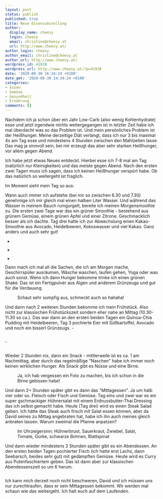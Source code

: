 ```yaml
---
layout: post
status: publish
published: true
title: Neue Essensumstellung
author:
  display_name: cheesy
  login: cheesy
  email: christine@cheesy.at
  url: http://www.cheesy.at/
author_login: cheesy
author_email: christine@cheesy.at
author_url: http://www.cheesy.at/
wordpress_id: 41938
wordpress_url: http://www.cheesy.at/?p=41938
date: '2020-08-30 16:34:24 +0100'
date_gmt: '2020-08-30 14:34:24 +0100'
categories:
- Essen
- Gemüse
- Gesundheit
- Ernährung
comments: []
---
```

<!-- wp:paragraph -->
Nachdem ich ja schon über ein Jahr Low-Carb (also wenig Kohlenhydrate) esse und jetzt irgendwie nichts weitergegangen ist in letzter Zeit habe ich mal überdacht was so das Problem ist. Und mein persönliches Problem ist der Heißhunger. Meine derzeitige Diät verlangt, dass ich nur 3 bis maximal 4x am Tag esse und mindestens 4 Stunden zwischen den Mahlzeiten lasse. Das mag ja sinnvoll sein, bei mir erzeugt das aber sehr starken Heißhunger, vor allem gegen Abend.
<!-- /wp:paragraph -->
<!-- wp:paragraph -->
Ich habe jetzt etwas Neues entdeckt. Hierbei esse ich 7-8 mal am Tag (natürlich nur Kleinigkeiten) und das meiste gegen Abend. Nach den ersten zwei Tagen muss ich sagen, dass ich keinen Heißhunger verspürt habe. Ob das natürlich so weitergeht ist fraglich.
<!-- /wp:paragraph -->
<!-- wp:paragraph -->
Im Moment sieht mein Tag so aus:
<!-- /wp:paragraph -->
<!-- wp:paragraph -->
Wann auch immer ich aufstehe (bei mir so zwischen 6.30 und 7.30) genehmige ich mir gleich mal einen halben Liter Wasser. Und während das Wasser in meinem Bauch rumgurgelt, bereite ich meinen Morgensmoothie zu. Die ersten zwei Tage war das ein grüner Smoothie - bestehend aus grünem Gemüse, einem grünen Apfel und einer Zitrone. Geschmacklich besser als ich dachte. Tag drei hatte ich zur Abwechslung einen Kakao-Smoothie aus Avocado, Heidelbeeren, Kokoswasser und viel Kakao. Ganz anders und auch sehr gut!
<!-- /wp:paragraph -->
<!-- wp:paragraph -->
<!-- /wp:paragraph -->
<!-- wp:paragraph -->
<!-- /wp:paragraph -->
<!-- wp:gallery {"ids":[41925,41932,41934]} -->
- <figure><img src="{% link _posts/2020-08-30-neue-essensumstellung/Gesundes-Essen-002.jpg %}" alt="" data-id="41925" data-link="http://www.cheesy.at/rl_gallery/gesundes-essen/gesundes-essen-002/" class="wp-image-41925"></figure>
- <figure><img src="{% link _posts/2020-08-30-neue-essensumstellung/Gesundes-Essen-009.jpg %}" alt="" data-id="41932" data-link="http://www.cheesy.at/rl_gallery/gesundes-essen/gesundes-essen-009/" class="wp-image-41932"></figure>
- <figure><img src="{% link _posts/2020-08-30-neue-essensumstellung/Gesundes-Essen-011.jpg %}" alt="" data-id="41934" data-link="http://www.cheesy.at/rl_gallery/gesundes-essen/gesundes-essen-011/" class="wp-image-41934"></figure>
<!-- /wp:gallery -->
<!-- wp:paragraph -->
Dann mach ich mal all die Sachen, die ich am Morgen mache, Geschirrspüler ausräumen, Wäsche waschen, laufen gehen, Yoga oder was auch sonst. Wenn ich dann Hunger bekomme trinke ich einen grünen Shake. Das ist ein Fertigpulver aus Algen und anderem Grünzeugs und gut für die Verdauung.
<!-- /wp:paragraph -->
<!-- wp:image {"id":41926} -->
<figure class="wp-block-image"><img src="{% link _posts/2020-08-30-neue-essensumstellung/Gesundes-Essen-003.jpg %}" alt="" class="wp-image-41926"><br>
<figcaption>Schaut sehr sumpfig aus, schmeckt auch so hahaha!</figcaption>
</figure>
<!-- /wp:image -->
<!-- wp:paragraph -->
Und dann nach 2 weiteren Stunden bekomme ich mein Frühstück. Also nicht zur klassischen Frühstückszeit sondern eher nahe an Mittag (10.30-11.30 so ca.). Das war dann an den ersten beiden Tagen ein Quinoa-Chia Pudding mit Heidelbeeren, Tag 3 pochierte Eier mit Süßkartoffel, Avocado und noch ein bisserl Grünzeugs.
<!-- /wp:paragraph -->
<!-- wp:paragraph -->
<!-- /wp:paragraph -->
<!-- wp:paragraph -->
<!-- /wp:paragraph -->
<!-- wp:gallery {"ids":[41927,41935]} -->
- <figure><img src="{% link _posts/2020-08-30-neue-essensumstellung/Gesundes-Essen-004.jpg %}" alt="" data-id="41927" data-link="http://www.cheesy.at/rl_gallery/gesundes-essen/gesundes-essen-004/" class="wp-image-41927"></figure>
- <figure><img src="{% link _posts/2020-08-30-neue-essensumstellung/Gesundes-Essen-012.jpg %}" alt="" data-id="41935" data-link="http://www.cheesy.at/rl_gallery/gesundes-essen/gesundes-essen-012/" class="wp-image-41935"></figure>
<!-- /wp:gallery -->
<!-- wp:paragraph -->
Wieder 2 Stunden nix, dann ein Snack - mittlerweile ist es ca. 1 am Nachmittag, aber durch das regelmäßige "Naschen" habe ich immer noch keinen wirklichen Hunger.
<!-- /wp:paragraph -->
<!-- wp:paragraph -->
Als Snack gibt es Nüsse und eine Birne.
<!-- /wp:paragraph -->
<!-- wp:image {"id":41930} -->
<figure class="wp-block-image"><img src="{% link _posts/2020-08-30-neue-essensumstellung/Gesundes-Essen-007.jpg %}" alt="" class="wp-image-41930"><br>
<figcaption>Ja, ich hab vergessen ein Foto zu machen, bis ich schon in die Birne gebissen habe!<br></figcaption>
</figure>
<!-- /wp:image -->
<!-- wp:paragraph -->
Und dann 2+ Stunden später gibt es dann das "Mittagessen". Ja um halb vier oder so. Fleisch oder Fisch und Gemüse. Tag eins und zwei war es ein super gschmackiger Hühnersalat mit einem Erdnussbutter-Thai Dressing das ich selbst gemacht habe. Heute (Tag drei) wird es einen Steak Salad geben. Ich hätte das Steak auch frisch mit Salat essen können, aber da David seines zu Mittag angebraten hat, habe ich ihn auch meines gleich anbraten lassen. Warum zweimal die Pfanne anpatzen?
<!-- /wp:paragraph -->
<!-- wp:image {"id":41928} -->
<figure class="wp-block-image"><img src="{% link _posts/2020-08-30-neue-essensumstellung/Gesundes-Essen-005.jpg %}" alt="" class="wp-image-41928"><br>
<figcaption>Im Uhrzeigersinn: Hühnerbrust, Sauerkraut, Zwiebel, Salat, Tomate, Gurke, schwarze Bohnen, Blattspinat</figcaption>
</figure>
<!-- /wp:image -->
<!-- wp:paragraph -->
Und dann wieder mindestens 2 Stunden später gibt es ein Abendessen. An den ersten beiden Tagen pochierter Fisch (ich hatte erst Lachs, dann Seebarsch, beides sehr gut) mit gedämpften Gemüse. Heute wird es Curry aus Putenfaschiertem geben. Das ist dann aber zur klassischen Abendessenszeit so um 6 herum.
<!-- /wp:paragraph -->
<!-- wp:image {"id":41931} -->
<figure class="wp-block-image"><img src="{% link _posts/2020-08-30-neue-essensumstellung/Gesundes-Essen-008.jpg %}" alt="" class="wp-image-41931"></figure>
<!-- /wp:image -->
<!-- wp:paragraph -->
Ich kann mich derzeit noch nicht beschweren, David und ich müssen uns nur zurechtraufen, dass er sein Mittagessen bekommt. Wir werden mal schaun wie das weitergeht. Ich halt euch auf dem Laufenden.
<!-- /wp:paragraph -->
